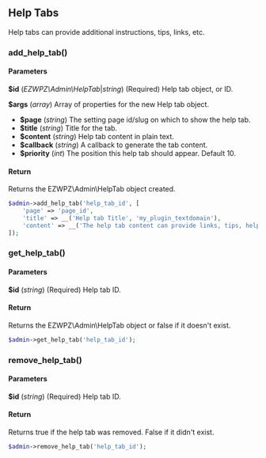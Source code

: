 ## Help Tabs
Help tabs can provide additional instructions, tips, links, etc.

### add_help_tab()
#### Parameters
__$id__ (_EZWPZ\Admin\HelpTab_|_string_) (Required) Help tab object, or ID.

__$args__ (_array_) Array of properties for the new Help tab object.
- __$page__ (_string_) The setting page id/slug on which to show the help tab.
- __$title__ (_string_) Title for the tab.
- __$content__ (_string_) Help tab content in plain text.
- __$callback__ (_string_) A callback to generate the tab content.
- __$priority__ (_int_) The position this help tab should appear. Default 10.

#### Return
Returns the EZWPZ\Admin\HelpTab object created.

```php
$admin->add_help_tab('help_tab_id', [
    'page' => 'page_id',
    'title' => __('Help tab Title', 'my_plugin_textdomain'),
    'content' => __('The help tab content can provide links, tips, help information, etc. for the page.', 'my_plugin_textdomain'),
]);
```

### get_help_tab()
#### Parameters
__$id__ (_string_) (Required) Help tab ID.

#### Return
Returns the EZWPZ\Admin\HelpTab object or false if it doesn't exist.

```php
$admin->get_help_tab('help_tab_id');
```

### remove_help_tab()
#### Parameters
__$id__ (_string_) (Required) Help tab ID.

#### Return
Returns true if the help tab was removed. False if it didn't exist.

```php
$admin->remove_help_tab('help_tab_id');
```
